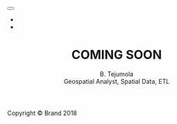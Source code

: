 <!DOCTYPE html>
<html>

<head>
    <meta charset="utf-8">
    <meta name="viewport" content="width=device-width, initial-scale=1.0, shrink-to-fit=no">
    <title>Home - Brand</title>
    <meta name="description" content="Bukola Tejumola Portfolio">
    <link rel="stylesheet" href="assets/bootstrap/css/bootstrap.min.css">
    <link rel="stylesheet" href="https://fonts.googleapis.com/css?family=Lora:400,700,400italic,700italic">
    <link rel="stylesheet" href="https://fonts.googleapis.com/css?family=Cabin:700">
    <link rel="stylesheet" href="assets/fonts/font-awesome.min.css">
</head>

<body id="page-top">
    <nav class="navbar navbar-light navbar-expand-md navbar navbar-expand-lg fixed-top" id="mainNav">
        <div class="container"><button data-toggle="collapse" class="navbar-toggler navbar-toggler-right" data-target="#navbarResponsive" type="button" aria-controls="navbarResponsive" aria-expanded="false" aria-label="Toggle navigation" value="Menu"><i class="fa fa-bars"></i></button>
            <div
                class="collapse navbar-collapse" id="navbarResponsive">
                <ul class="nav navbar-nav ml-auto">
                    <li class="nav-item nav-link js-scroll-trigger" role="presentation"></li>
                    <li class="nav-item nav-link js-scroll-trigger" role="presentation"></li>
                </ul>
        </div>
        </div>
    </nav>
    <header class="masthead" style="background-image: url(&quot;assets/img/airWaterShow.jpg&quot;);">
        <div class="intro-body">
            <div class="container">
                <div class="row">
                    <div class="col-lg-8 mx-auto">
                        <h1 class="brand-heading">COMING SOON</h1>
                        <p class="intro-text">B. Tejumola<br>Geospatial Analyst, Spatial Data, ETL</p>
                    </div>
                </div>
            </div>
        </div>
    </header>
    <footer>
        <div class="container text-center">
            <p>Copyright ©&nbsp;Brand 2018</p>
        </div>
    </footer>
    <script src="assets/js/jquery.min.js"></script>
    <script src="assets/bootstrap/js/bootstrap.min.js"></script>
    <script src="https://cdnjs.cloudflare.com/ajax/libs/jquery-easing/1.4.1/jquery.easing.min.js"></script>
    <script src="assets/js/script.min.js"></script>
</body>

</html>
